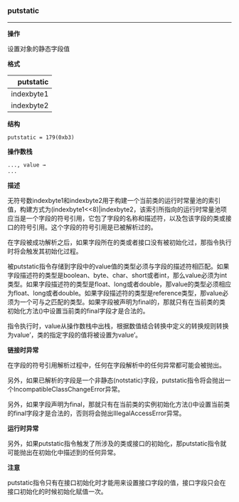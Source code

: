 ### putstatic

----

**操作**

设置对象的静态字段值

**格式**

|putstatic|
|--------:|
|indexbyte1|
|indexbyte2|

**结构**
```
putstatic = 179(0xb3)
```

**操作数栈**
```
..., value →
...
```

**描述**

无符号数indexbyte1和indexbyte2用于构建一个当前类的运行时常量池的索引值，构建方式为(indexbyte1<<8)|indexbyte2，该索引所指向的运行时常量池项应当是一个字段的符号引用，它包了字段的名称和描述符，以及包该字段的类或接口的符号引用。这个字段的符号引用是已被解析过的。

在字段被成功解析之后，如果字段所在的类或者接口没有被初始化过，那指令执行时将会触发其初始化过程。

被putstatic指令存储到字段中的value值的类型必须与字段的描述符相匹配。如果字段描述符的类型是boolean、byte、char、short或者int，那么value必须为int类型。如果字段描述符的类型是float、long或者double，那value的类型必须相应为float、long或者double。如果字段描述符的类型是reference类型，那value必须为一个可与之匹配的类型。如果字段被声明为final的，那就只有在当前类的类初始化方法(<clinit>)中设置当前类的final字段才是合法的。

指令执行时，value从操作数栈中出栈，根据数值结合转换中定义的转换规则转换为value’，类的指定字段的值将被设置为value’。

**链接时异常**

在字段的符号引用解析过程中，任何在字段解析中的任何异常都可能会被抛出。

另外，如果已解析的字段是一个非静态(notstatic)字段，putstatic指令将会抛出一个IncompatibleClassChangeError异常。

另外，如果字段声明为final，那就只有在当前类的实例初始化方法(<clinit>)中设置当前类的final字段才是合法的，否则将会抛出IllegalAccessError异常。

**运行时异常**

另外，如果putstatic指令触发了所涉及的类或接口的初始化，那putstatic指令就可能抛出在初始化中描述到的任何异常。

**注意**

putstatic指令只有在接口初始化时才能用来设置接口字段的值，接口字段只会在接口初始化的时候初始化赋值一次。
